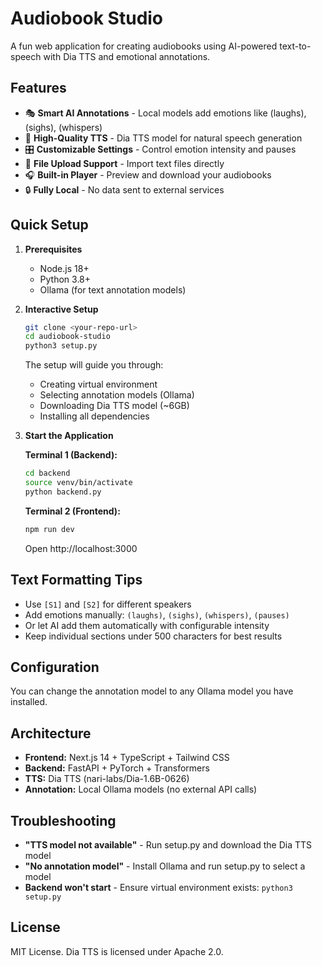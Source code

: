 # Audiobook Studio

A fun web application for creating audiobooks using AI-powered text-to-speech with Dia TTS and emotional annotations.

## Features

- 🎭 **Smart AI Annotations** - Local models add emotions like (laughs), (sighs), (whispers)
- 🎵 **High-Quality TTS** - Dia TTS model for natural speech generation
- 🎛️ **Customizable Settings** - Control emotion intensity and pauses
- 📁 **File Upload Support** - Import text files directly
- 🎧 **Built-in Player** - Preview and download your audiobooks
- 🔒 **Fully Local** - No data sent to external services

## Quick Setup

1. **Prerequisites**
   - Node.js 18+
   - Python 3.8+
   - Ollama (for text annotation models)

2. **Interactive Setup**
   ```bash
   git clone <your-repo-url>
   cd audiobook-studio
   python3 setup.py
   ```
   
   The setup will guide you through:
   - Creating virtual environment
   - Selecting annotation models (Ollama)
   - Downloading Dia TTS model (~6GB)
   - Installing all dependencies

3. **Start the Application**
   
   **Terminal 1 (Backend):**
   ```bash
   cd backend
   source venv/bin/activate
   python backend.py
   ```
   
   **Terminal 2 (Frontend):**
   ```bash
   npm run dev
   ```
   
   Open http://localhost:3000

## Text Formatting Tips

- Use `[S1]` and `[S2]` for different speakers
- Add emotions manually: `(laughs)`, `(sighs)`, `(whispers)`, `(pauses)`
- Or let AI add them automatically with configurable intensity
- Keep individual sections under 500 characters for best results

## Configuration



You can change the annotation model to any Ollama model you have installed.

## Architecture

- **Frontend:** Next.js 14 + TypeScript + Tailwind CSS
- **Backend:** FastAPI + PyTorch + Transformers
- **TTS:** Dia TTS (nari-labs/Dia-1.6B-0626)
- **Annotation:** Local Ollama models (no external API calls)

## Troubleshooting

- **"TTS model not available"** - Run setup.py and download the Dia TTS model
- **"No annotation model"** - Install Ollama and run setup.py to select a model
- **Backend won't start** - Ensure virtual environment exists: `python3 setup.py`

## License

MIT License. Dia TTS is licensed under Apache 2.0.
